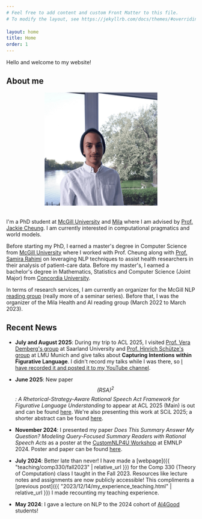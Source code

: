 ```yaml
---
# Feel free to add content and custom Front Matter to this file.
# To modify the layout, see https://jekyllrb.com/docs/themes/#overriding-theme-defaults

layout: home
title: Home
order: 1
---
```


Hello and welcome to my website! 

## About me

<!-- <div style="overflow:auto;text-align:center;">
</div> -->

<div style="text-align: center;">
    <img style="max-width:300px; height:auto;"  src="cspino_compressed.png"/>
</div>

<br>

I'm a PhD student at [McGill University](https://www.cs.mcgill.ca/) and [Mila](https://mila.quebec/en/) where I am advised by [Prof. Jackie Cheung](https://www.cs.mcgill.ca/~jcheung/index.html). I am currently interested in computational pragmatics and world models.

Before starting my PhD, I earned a master's degree in Computer Science from [McGill University](https://www.cs.mcgill.ca/) where I worked with Prof. Cheung along with [Prof. Samira Rahimi](https://rahimislab.ca/) on leveraging NLP techniques to assist health researchers in their analysis of patient-care data. Before my master's, I earned a bachelor's degree in Mathematics, Statistics and Computer Science (Joint Major) from [Concordia University](https://www.concordia.ca/).

In terms of research services, I am currently an organizer for the McGill NLP [reading group](https://mcgill-nlp.github.io/reading-group/) (really more of a seminar series). Before that, I was the organizer of the Mila Health and AI reading group (March 2022 to March 2023).


## Recent News

- **July and August 2025**: During my trip to ACL 2025, I visited [Prof. Vera Demberg's group](https://www.uni-saarland.de/lehrstuhl/demberg/members/verademberg.html) at Saarland University and [Prof. Hinrich Schütze's group](https://cisnlp.github.io/) at LMU Munich and give talks about **Capturing Intentions within Figurative Language**. I didn't record my talks while I was there, so [I have recorded it and posted it to my YouTube channel](https://youtu.be/bT4GFN19TBo).

- **June 2025**: New paper *$$(RSA)^2$$: A Rhetorical-Strategy-Aware Rational Speech Act Framework for Figurative Language Understanding* to appear at ACL 2025 (Main) is out and can be found [here](https://arxiv.org/abs/2506.09301). We're also presenting this work at SCiL 2025; a shorter abstract can be found [here](https://openpublishing.library.umass.edu/scil/article/id/3171/).

- **November 2024**: I presented my paper *Does This Summary Answer My Question? Modeling Query-Focused Summary Readers with Rational Speech Acts* as a poster at the [CustomNLP4U Workshop](https://customnlp4u-24.github.io/) at EMNLP 2024. Poster and paper can be found [here](https://github.com/cesare-spinoso/RSASumm-CustomNLP4U).

- **July 2024**: Better late than never! I have made a [webpage]({{ "teaching/comp330/fall2023" | relative_url }}) for the Comp 330 (Theory of Computation) class I taught in the Fall 2023. Resources like lecture notes and assignments are now publicly accessible! This compliments a [previous post]({{ "2023/12/14/my_experience_teaching.html" | relative_url }}) I made recounting my teaching experience.

- **May 2024**: I gave a lecture on NLP to the 2024 cohort of [AI4Good](https://www.ai4goodlab.com/) students!



